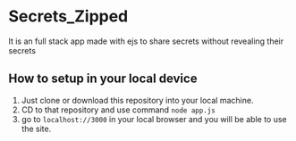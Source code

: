 # Secrets_Zipped
It is an full stack app made with ejs to share secrets without revealing their secrets
## How to setup in your local device
1. Just clone or download this repository into your local machine.
2. CD to that repository and use command `node app.js`
3. go to `localhost://3000` in your local browser and you will be able to use the site.
